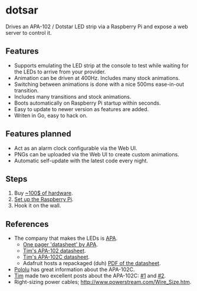 dotsar
======

Drives an APA-102 / Dotstar LED strip via a Raspberry Pi and expose a web server
to control it.


## Features

- Supports emulating the LED strip at the console to test while waiting for the
  LEDs to arrive from your provider.
- Animation can be driven at 400Hz. Includes many stock animations.
- Switching between animations is done with a nice 500ms ease-in-out transition.
- Includes many transitions and stock animations.
- Boots automatically on Raspberry Pi startup within seconds.
- Easy to update to newer version as features are added.
- Writen in Go, easy to hack on.


## Features planned

- Act as an alarm clock configurable via the Web UI.
- PNGs can be uploaded via the Web UI to create custom animations.
- Automatic self-update with the latest code every night.


## Steps

1. Buy [~100$ of hardware](HARDWARE.md).
2. [Set up the Raspberry Pi](setup/).
3. Hook it on the wall.


## References

- The company that makes the LEDs is
  [APA](http://www.neon-world.com/patent_en.html).
  - [One pager 'datasheet' by APA](http://www.neon-world.com/pdf/led.pdf).
  - [Tim's APA-102 datasheet](https://cpldcpu.files.wordpress.com/2014/08/apa-102-super-led-specifications-2013-en.pdf).
  - [Tim's APA-102C datasheet](https://cpldcpu.files.wordpress.com/2014/08/apa-102c-super-led-specifications-2014-en.pdf).
  - Adafruit hosts a repackaged (duh) [PDF of the
    datasheet](https://www.adafruit.com/datasheets/APA102.pdf).
- [Pololu](http://www.neon-world.com/patent_en.html) has great information about
  the APA-102C.
- [Tim](https://github.com/cpldcpu) made two excellent posts about the APA-102C:
  [#1](https://cpldcpu.wordpress.com/2014/08/27/apa102/) and
  [#2](https://cpldcpu.wordpress.com/2014/11/30/understanding-the-apa102-superled/).
- Right-sizing power cables; http://www.powerstream.com/Wire_Size.htm.
